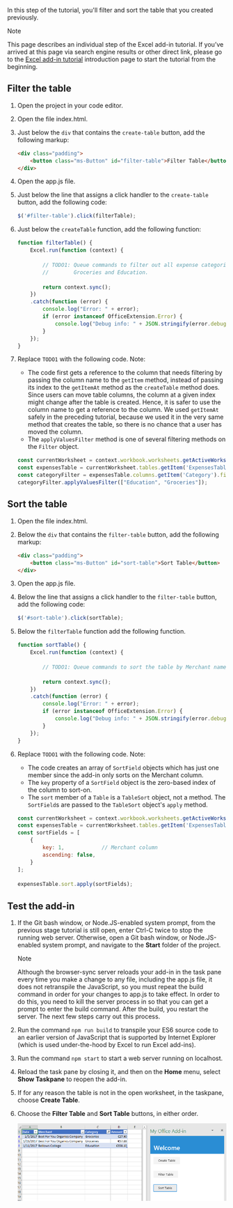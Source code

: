 In this step of the tutorial, you'll filter and sort the table that you created previously.

> [!NOTE]
> This page describes an individual step of the Excel add-in tutorial. If you’ve arrived at this page via search engine results or other direct link, please go to the [Excel add-in tutorial](../tutorials/excel-tutorial.yml) introduction page to start the tutorial from the beginning.

## Filter the table

1. Open the project in your code editor. 
2. Open the file index.html.
3. Just below the `div` that contains the `create-table` button, add the following markup:

    ```html
    <div class="padding">            
        <button class="ms-Button" id="filter-table">Filter Table</button>            
    </div>
    ```

4. Open the app.js file.

5. Just below the line that assigns a click handler to the `create-table` button, add the following code:

    ```js
    $('#filter-table').click(filterTable);
    ```

6. Just below the `createTable` function, add the following function:

    ```js
    function filterTable() {
        Excel.run(function (context) {
            
            // TODO1: Queue commands to filter out all expense categories except 
            //        Groceries and Education.

            return context.sync();
        })
        .catch(function (error) {
            console.log("Error: " + error);
            if (error instanceof OfficeExtension.Error) {
                console.log("Debug info: " + JSON.stringify(error.debugInfo));
            }
        });
    }
    ``` 

7. Replace `TODO1` with the following code. Note:
   - The code first gets a reference to the column that needs filtering by passing the column name to the `getItem` method, instead of passing its index to the `getItemAt` method as the `createTable` method does. Since users can move table columns, the column at a given index might change after the table is created. Hence, it is safer to use the column name to get a reference to the column. We used `getItemAt` safely in the preceding tutorial, because we used it in the very same method that creates the table, so there is no chance that a user has moved the column.
   - The `applyValuesFilter` method is one of several filtering methods on the `Filter` object.

    ```js
    const currentWorksheet = context.workbook.worksheets.getActiveWorksheet();
    const expensesTable = currentWorksheet.tables.getItem('ExpensesTable');
    const categoryFilter = expensesTable.columns.getItem('Category').filter;
    categoryFilter.applyValuesFilter(["Education", "Groceries"]);
    ``` 

## Sort the table

1. Open the file index.html.
2. Below the `div` that contains the `filter-table` button, add the following markup:

    ```html
    <div class="padding">            
        <button class="ms-Button" id="sort-table">Sort Table</button>            
    </div>
    ```

3. Open the app.js file.

4. Below the line that assigns a click handler to the `filter-table` button, add the following code:

    ```js
    $('#sort-table').click(sortTable);
    ```

5. Below the `filterTable` function add the following function.

    ```js
    function sortTable() {
        Excel.run(function (context) {
            
            // TODO1: Queue commands to sort the table by Merchant name.

            return context.sync();
        })
        .catch(function (error) {
            console.log("Error: " + error);
            if (error instanceof OfficeExtension.Error) {
                console.log("Debug info: " + JSON.stringify(error.debugInfo));
            }
        });
    }
    ``` 

7. Replace `TODO1` with the following code. Note:
   - The code creates an array of `SortField` objects which has just one member since the add-in only sorts on the Merchant column.
   - The `key` property of a `SortField` object is the zero-based index of the column to sort-on.
   - The `sort` member of a `Table` is a `TableSort` object, not a method. The `SortField`s are passed to the `TableSort` object's `apply` method.

    ```js
    const currentWorksheet = context.workbook.worksheets.getActiveWorksheet();
    const expensesTable = currentWorksheet.tables.getItem('ExpensesTable');
    const sortFields = [
        { 
            key: 1,            // Merchant column
            ascending: false,
        }
    ];

    expensesTable.sort.apply(sortFields);
    ``` 

## Test the add-in

1. If the Git bash window, or Node.JS-enabled system prompt, from the previous stage tutorial is still open, enter Ctrl-C twice to stop the running web server. Otherwise, open a Git bash window, or Node.JS-enabled system prompt, and navigate to the **Start** folder of the project.

     > [!NOTE]
     > Although the browser-sync server reloads your add-in in the task pane every time you make a change to any file, including the app.js file, it does not retranspile the JavaScript, so you must repeat the build command in order for your changes to app.js to take effect. In order to do this, you need to kill the server process in so that you can get a prompt to enter the build command. After the build, you restart the server. The next few steps carry out this process.

1. Run the command `npm run build` to transpile your ES6 source code to an earlier version of JavaScript that is supported by Internet Explorer (which is used under-the-hood by Excel to run Excel add-ins).
2. Run the command `npm start` to start a web server running on localhost.
4. Reload the task pane by closing it, and then on the **Home** menu, select **Show Taskpane** to reopen the add-in.
5. If for any reason the table is not in the open worksheet, in the taskpane, choose **Create Table**. 
6. Choose the **Filter Table** and **Sort Table** buttons, in either order.

    ![Excel tutorial - Filter and Sort Table](../images/excel-tutorial-filter-and-sort-table.png)
